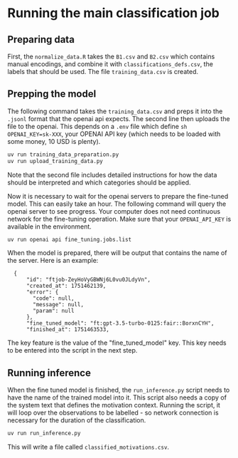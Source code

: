 # Running the main classification job

## Preparing data
First, the `normalize_data.R` takes the `B1.csv` and `B2.csv` which contains 
manual encodings, and combine it with `classifications_defs.csv`, the labels that
should be used. The file `training_data.csv` is created.


## Prepping the model

The following command takes the `training_data.csv` and preps it into 
the `.jsonl` format that the openai api expects. The second line
then uploads the file to the openai. This depends on a `.env` file
which define `sh OPENAI_KEY=sk-XXX`, your OPENAI API key (which needs
to be loaded with some money, 10 USD is plenty).

```sh
uv run training_data_preparation.py
uv run upload_training_data.py
```

Note that the second file includes detailed instructions for how the data
should be interpreted and which categories should be applied.

Now it is necessary to wait for the openai servers to prepare the fine-tuned
model. This can easily take an hour. The following command will query the
openai server to see progress. Your computer does not need continuous network
for the fine-tuning operation. Make sure that your `OPENAI_API_KEY` is available
in the environment.

```sh
uv run openai api fine_tuning.jobs.list
```

When the model is prepared, there will be output that contains the name of the
server. Here is an example: 

```
  {
      "id": "ftjob-ZeyHoVyGBWNj6L0vu0JLdyVn",
      "created_at": 1751462139,
      "error": {
        "code": null,
        "message": null,
        "param": null
      },
      "fine_tuned_model": "ft:gpt-3.5-turbo-0125:fair::BorxnCYH",
      "finished_at": 1751463533,
```

The key feature is the value of the "fine_tuned_model" key. This key
needs to be entered into the script in the next step.

## Running inference

When the fine tuned model is finished, the `run_inference.py` script needs
to have the name of the trained model into it. This script also needs
a copy of the system text that defines the motivation context. Running
the script, it will loop over the observations to be labelled - so 
network connection is necessary for the duration of the classification.


```sh
uv run run_inference.py
```

This will write a file called `classified_motivations.csv`. 